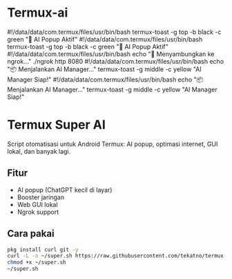 # Termux-ai
#!/data/data/com.termux/files/usr/bin/bash
termux-toast -g top -b black -c green "🤖 AI Popup Aktif"
#!/data/data/com.termux/files/usr/bin/bash
termux-toast -g top -b black -c green "🤖 AI Popup Aktif"
#!/data/data/com.termux/files/usr/bin/bash
echo "🔗 Menyambungkan ke ngrok..."
./ngrok http 8080
#!/data/data/com.termux/files/usr/bin/bash
echo "📦 Menjalankan AI Manager..."
termux-toast -g middle -c yellow "AI Manager Siap!"
#!/data/data/com.termux/files/usr/bin/bash
echo "📦 Menjalankan AI Manager..."
termux-toast -g middle -c yellow "AI Manager Siap!"
# Termux Super AI

Script otomatisasi untuk Android Termux: AI popup, optimasi internet, GUI lokal, dan banyak lagi.

## Fitur
- AI popup (ChatGPT kecil di layar)
- Booster jaringan
- Web GUI lokal
- Ngrok support

## Cara pakai
```bash
pkg install curl git -y
curl -L -o ~/super.sh https://raw.githubusercontent.com/tekatno/termux-ai/main/super.sh
chmod +x ~/super.sh
~/super.sh
